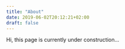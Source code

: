 ```yaml
---
title: "About"
date: 2019-06-02T20:12:21+02:00
draft: false
---
```


Hi, this page is currently under construction...
